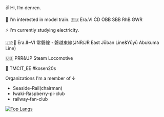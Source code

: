 ✌ Hi, I’m denren.

🚂 I’m interested in model train.
  🇪🇺 Era.VI ČD ÖBB SBB RhB GWR

⚡ I'm currently studying electricity.




🇯🇵🗾 Era.II~VI 常磐線・磐越東線(JNR/JR East  Jōban Line&Yūyū Abukuma Line)

🇺🇸 PRR&UP Steam Locomotive

🏫 TMCIT_EE #kosen20s

Organizations I'm a member of ↓
- Seaside-Rail(chairman)
- Iwaki-Raspberry-pi-club
- railway-fan-club

[![Top Langs](https://github-readme-stats.vercel.app/api/top-langs/?username=denrensub&layout=compact)](https://github.com/anuraghazra/github-readme-stats)
